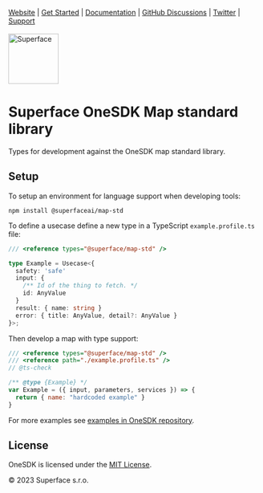 [Website](https://superface.ai) | [Get Started](https://superface.ai/docs/getting-started) | [Documentation](https://superface.ai/docs) | [GitHub Discussions](https://sfc.is/discussions) | [Twitter](https://twitter.com/superfaceai) | [Support](https://superface.ai/support)
<br />
<br />
<img src="https://github.com/superfaceai/one-sdk/raw/main/docs/LogoGreen.png" alt="Superface" width="100" height="100">

# Superface OneSDK Map standard library

Types for development against the OneSDK map standard library.

## Setup

To setup an environment for language support when developing tools:

```shell
npm install @superfaceai/map-std
```

To define a usecase define a new type in a TypeScript `example.profile.ts` file:

```typescript
/// <reference types="@superface/map-std" />

type Example = Usecase<{
  safety: 'safe'
  input: {
    /** Id of the thing to fetch. */
    id: AnyValue
  }
  result: { name: string }
  error: { title: AnyValue, detail?: AnyValue }
}>;
```

Then develop a map with type support:

```javascript
/// <reference types="@superface/map-std" />
/// <reference path="./example.profile.ts" />
// @ts-check

/** @type {Example} */
var Example = ({ input, parameters, services }) => {
  return { name: "hardcoded example" }
}
```

For more examples see [examples in OneSDK repository](https://github.com/superfaceai/one-sdk/tree/main/examples/comlinks).

## License

OneSDK is licensed under the [MIT License](LICENSE).

© 2023 Superface s.r.o.
